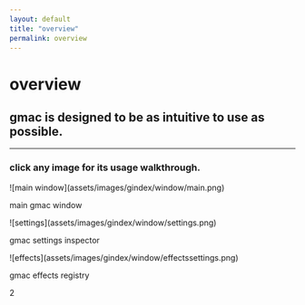 ```yaml
---
layout: default
title: "overview"
permalink: overview
---
```

# overview
## gmac is designed to be as intuitive to use as possible.
---
<h3 class="subtext">click any image for its usage walkthrough.</h3>
![main window](assets/images/gindex/window/main.png)
<p class="subtext">main gmac window </p>
![settings](assets/images/gindex/window/settings.png)
<p class="subtext">gmac settings inspector</p>
![effects](assets/images/gindex/window/effectssettings.png)
<p class="subtext">gmac effects registry</p>
    2
